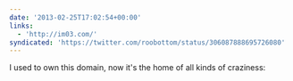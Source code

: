 ```yaml
---
date: '2013-02-25T17:02:54+00:00'
links:
  - 'http://im03.com/'
syndicated: 'https://twitter.com/roobottom/status/306087888695726080'
---
```

I used to own this domain, now it's the home of all kinds of craziness: 
